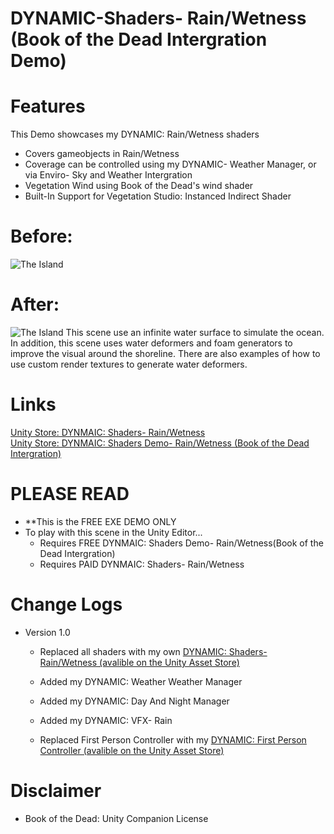 # DYNAMIC-Shaders- Rain/Wetness (Book of the Dead Intergration Demo)

# Features
This Demo showcases my DYNAMIC: Rain/Wetness shaders 
- Covers gameobjects in Rain/Wetness
- Coverage can be controlled using my DYNAMIC- Weather Manager, or via Enviro- Sky and Weather Intergration
- Vegetation Wind using Book of the Dead's wind shader
- Built-In Support for Vegetation Studio: Instanced Indirect Shader

# Before:
![The Island](https://user-images.githubusercontent.com/40639410/233672295-532696e5-a227-4aa4-aa76-1fd09793661e.jpg)

# After:
![The Island](https://user-images.githubusercontent.com/40639410/233672295-532696e5-a227-4aa4-aa76-1fd09793661e.jpg)
This scene use an infinite water surface to simulate the ocean. In addition, this scene uses water deformers and foam generators to improve the visual around the shoreline.
There are also examples of how to use custom render textures to generate water deformers.

# Links
[Unity Store: DYNMAIC: Shaders- Rain/Wetness](https://docs.unity3d.com/Packages/com.unity.render-pipelines.high-definition@16.0/manual/WaterSystem.html)  
[Unity Store: DYNMAIC: Shaders Demo- Rain/Wetness (Book of the Dead Intergration)](https://docs.unity3d.com/Packages/com.unity.render-pipelines.high-definition@16.0/manual/WaterSystem.html)  

# PLEASE READ  
- **This is the FREE EXE DEMO ONLY
- To play with this scene in the Unity Editor...
    - Requires FREE DYNMAIC: Shaders Demo- Rain/Wetness(Book of the Dead Intergration)
    - Requires PAID DYNMAIC: Shaders- Rain/Wetness
      
# Change Logs
- Version 1.0
    - Replaced all shaders with my own [DYNAMIC: Shaders- Rain/Wetness (avalible on the Unity Asset Store)](https://docs.unity3d.com/Packages/com.unity.render-pipelines.high-definition@16.0/manual/WaterSystem.html) 
    
    - Added my DYNAMIC: Weather Weather Manager
    - Added my DYNAMIC: Day And Night Manager
    - Added my DYNAMIC: VFX- Rain
    - Replaced First Person Controller with my [DYNAMIC: First Person Controller (avalible on the Unity Asset Store)](https://docs.unity3d.com/Packages/com.unity.render-pipelines.high-definition@16.0/manual/WaterSystem.html) 

# Disclaimer
- Book of the Dead: Unity Companion License
